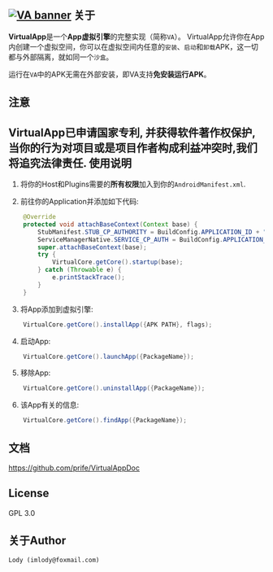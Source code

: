 [![VA banner](https://raw.githubusercontent.com/asLody/VirtualApp/master/banner.png)](https://github.com/asLody/VirtualApp)
关于
---
**VirtualApp**是一个**App虚拟引擎**的完整实现（简称`VA`）。
VirtualApp允许你在App内创建一个虚拟空间，你可以在虚拟空间内任意的`安装`、`启动`和`卸载`APK，这一切都与外部隔离，就如同一个`沙盒`。

运行在`VA`中的APK无需在外部安装，即VA支持**免安装运行APK**。

注意
-----
VirtualApp已申请国家专利, 并获得软件著作权保护, 当你的行为对项目或是项目作者构成利益冲突时,我们将追究法律责任.
使用说明
----------

1. 将你的Host和Plugins需要的**所有权限**加入到你的`AndroidManifest.xml`.

2. 前往你的Application并添加如下代码:
```java
    @Override
    protected void attachBaseContext(Context base) {
        StubManifest.STUB_CP_AUTHORITY = BuildConfig.APPLICATION_ID + "." + StubManifest.STUB_DEF_AUTHORITY;
        ServiceManagerNative.SERVICE_CP_AUTH = BuildConfig.APPLICATION_ID + "." + ServiceManagerNative.SERVICE_DEF_AUTH;
        super.attachBaseContext(base);
        try {
            VirtualCore.getCore().startup(base);
        } catch (Throwable e) {
            e.printStackTrace();
        }
    }
```
3. 将App添加到虚拟引擎:
```java
    VirtualCore.getCore().installApp({APK PATH}, flags);
```
4. 启动App:
```java
    VirtualCore.getCore().launchApp({PackageName});
```
5. 移除App:
```java
    VirtualCore.getCore().uninstallApp({PackageName});
```
6. 该App有关的信息:
```java
    VirtualCore.getCore().findApp({PackageName});
```


文档
-------------

<https://github.com/prife/VirtualAppDoc>
 

License
-------
GPL 3.0

关于Author
------------

    Lody (imlody@foxmail.com)

